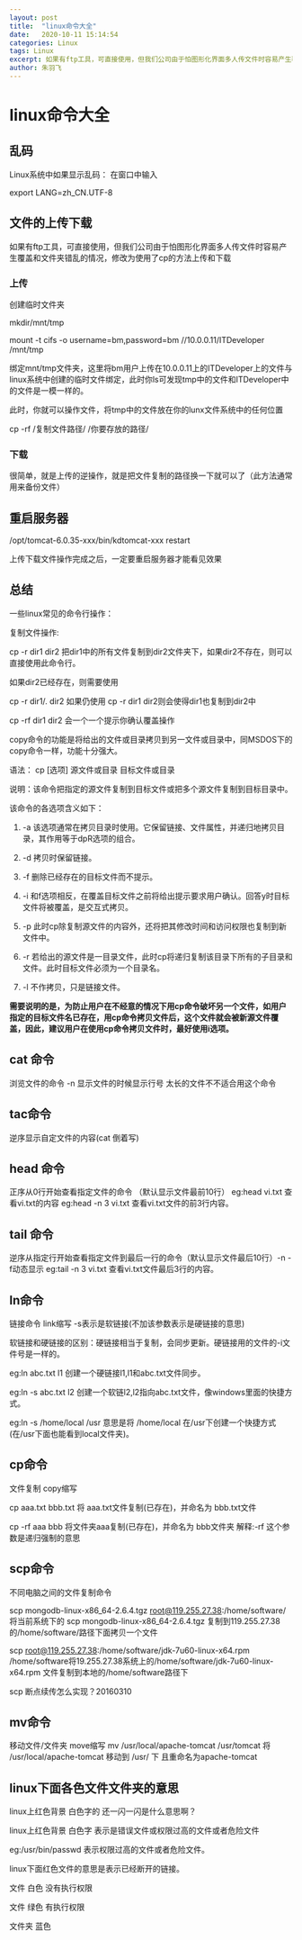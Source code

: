 ```yaml
---
layout: post
title:  "linux命令大全"
date:   2020-10-11 15:14:54
categories: Linux
tags: Linux
excerpt: 如果有ftp工具，可直接使用，但我们公司由于怕图形化界面多人传文件时容易产生覆盖和文件夹错乱的情况，修改为使用了cp的方法上传和下载
author:	朱羽飞
---
```



# linux命令大全

## 乱码

Linux系统中如果显示乱码：
在窗口中输入

 export LANG=zh_CN.UTF-8

## 文件的上传下载

如果有ftp工具，可直接使用，但我们公司由于怕图形化界面多人传文件时容易产生覆盖和文件夹错乱的情况，修改为使用了cp的方法上传和下载

### 上传

创建临时文件夹

 mkdir/mnt/tmp

 mount -t cifs -o username=bm,password=bm //10.0.0.11/ITDeveloper /mnt/tmp

绑定mnt/tmp文件夹，这里将bm用户上传在10.0.0.11上的ITDeveloper上的文件与linux系统中创建的临时文件绑定，此时你ls可发现tmp中的文件和ITDeveloper中的文件是一模一样的。

此时，你就可以操作文件，将tmp中的文件放在你的lunx文件系统中的任何位置

 cp -rf /复制文件路径/ /你要存放的路径/

### 下载

很简单，就是上传的逆操作，就是把文件复制的路径换一下就可以了（此方法通常用来备份文件）

## 重启服务器

 /opt/tomcat-6.0.35-xxx/bin/kdtomcat-xxx restart

上传下载文件操作完成之后，一定要重启服务器才能看见效果

## 总结

一些linux常见的命令行操作：

复制文件操作:

 cp -r dir1 dir2
把dir1中的所有文件复制到dir2文件夹下，如果dir2不存在，则可以直接使用此命令行。

如果dir2已经存在，则需要使用

 cp -r dir1/. dir2
如果仍使用 cp -r dir1 dir2则会使得dir1也复制到dir2中

 cp -rf dir1 dir2
会一个一个提示你确认覆盖操作

copy命令的功能是将给出的文件或目录拷贝到另一文件或目录中，同MSDOS下的copy命令一样，功能十分强大。

语法： cp [选项] 源文件或目录 目标文件或目录

说明：该命令把指定的源文件复制到目标文件或把多个源文件复制到目标目录中。

该命令的各选项含义如下：

1. -a 该选项通常在拷贝目录时使用。它保留链接、文件属性，并递归地拷贝目录，其作用等于dpR选项的组合。

2. -d 拷贝时保留链接。
3. -f 删除已经存在的目标文件而不提示。
4. -i 和f选项相反，在覆盖目标文件之前将给出提示要求用户确认。回答y时目标文件将被覆盖，是交互式拷贝。
5. -p 此时cp除复制源文件的内容外，还将把其修改时间和访问权限也复制到新文件中。
6. -r 若给出的源文件是一目录文件，此时cp将递归复制该目录下所有的子目录和文件。此时目标文件必须为一个目录名。
7. -l 不作拷贝，只是链接文件。

**需要说明的是，为防止用户在不经意的情况下用cp命令破坏另一个文件，如用户指定的目标文件名已存在，用cp命令拷贝文件后，这个文件就会被新源文件覆盖，因此，建议用户在使用cp命令拷贝文件时，最好使用i选项。**

## cat 命令

浏览文件的命令  -n 显示文件的时候显示行号  太长的文件不不适合用这个命令

## tac命令

逆序显示自定文件的内容(cat 倒着写)

## head 命令

正序从0行开始查看指定文件的命令 （默认显示文件最前10行）
eg:head vi.txt  查看vi.txt的内容
eg:head -n 3 vi.txt 查看vi.txt文件的前3行内容。

## tail 命令

逆序从指定行开始查看指定文件到最后一行的命令（默认显示文件最后10行）-n   -f动态显示
eg:tail -n 3 vi.txt   查看vi.txt文件最后3行的内容。

## ln命令

链接命令  link缩写   -s表示是软链接(不加该参数表示是硬链接的意思)

软链接和硬链接的区别：硬链接相当于复制，会同步更新。硬链接用的文件的-i文件号是一样的。

eg:ln abc.txt l1   创建一个硬链接l1,l1和abc.txt文件同步。

eg:ln -s abc.txt l2 创建一个软链l2,l2指向abc.txt文件，像windows里面的快捷方式。

eg:ln -s /home/local /usr  意思是将 /home/local 在/usr下创建一个快捷方式(在/usr下面也能看到local文件夹)。

## cp命令

文件复制    copy缩写

cp aaa.txt bbb.txt  将 aaa.txt文件复制(已存在)，并命名为 bbb.txt文件

cp -rf aaa bbb  将文件夹aaa复制(已存在)，并命名为 bbb文件夹    解释:-rf 这个参数是递归强制的意思

## scp命令

不同电脑之间的文件复制命令

scp mongodb-linux-x86_64-2.6.4.tgz root@119.255.27.38:/home/software/将当前系统下的 scp mongodb-linux-x86_64-2.6.4.tgz 复制到119.255.27.38的/home/software/路径下面拷贝一个文件

scp root@119.255.27.38:/home/software/jdk-7u60-linux-x64.rpm /home/software将19.255.27.38系统上的/home/software/jdk-7u60-linux-x64.rpm 文件复制到本地的/home/software路径下

scp 断点续传怎么实现？20160310

## mv命令

移动文件/文件夹     move缩写
mv   /usr/local/apache-tomcat   /usr/tomcat   将 /usr/local/apache-tomcat  移动到 /usr/ 下 且重命名为apache-tomcat

## linux下面各色文件文件夹的意思

  linux上红色背景   白色字的  还一闪一闪是什么意思啊？

  linux上红色背景 白色字 表示是错误文件或权限过高的文件或者危险文件

  eg:/usr/bin/passwd  表示权限过高的文件或者危险文件。

  linux下面红色文件的意思是表示已经断开的链接。

  文件       白色    没有执行权限

  文件       绿色    有执行权限

  文件夹   蓝色
